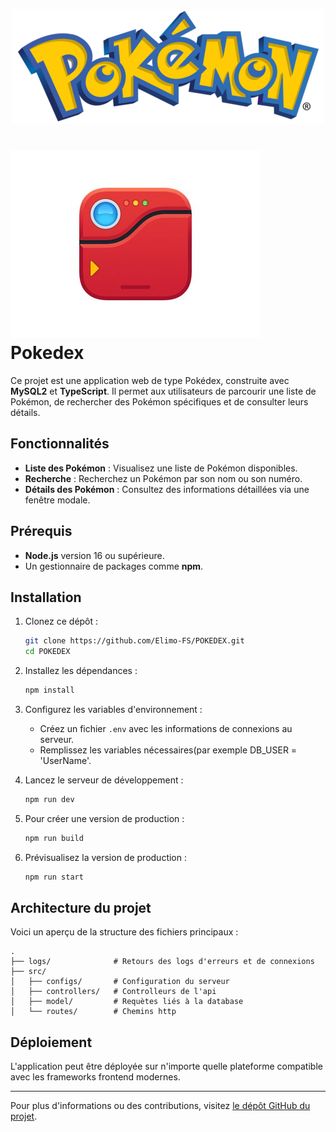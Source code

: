 <p align="center">
  <img src="./public/LOGO_POKEMON.png" alt="Logo du projet">
</p>

# <img src="./public/pokedex.jpg" alt="Logo du projet" with="50">Pokedex

Ce projet est une application web de type Pokédex, construite avec **MySQL2** et **TypeScript**. Il permet aux utilisateurs de parcourir une liste de Pokémon, de rechercher des Pokémon spécifiques et de consulter leurs détails.

## Fonctionnalités

- **Liste des Pokémon** : Visualisez une liste de Pokémon disponibles.
- **Recherche** : Recherchez un Pokémon par son nom ou son numéro.
- **Détails des Pokémon** : Consultez des informations détaillées via une fenêtre modale.

## Prérequis

- **Node.js** version 16 ou supérieure.
- Un gestionnaire de packages comme **npm**.

## Installation

1. Clonez ce dépôt :
   ```bash
   git clone https://github.com/Elimo-FS/POKEDEX.git
   cd POKEDEX
   ```

2. Installez les dépendances :
   ```bash
   npm install
   ```

3. Configurez les variables d'environnement :
   - Créez un fichier `.env` avec les informations de connexions au serveur.
   - Remplissez les variables nécessaires(par exemple DB_USER = 'UserName'.
      
4. Lancez le serveur de développement :
   ```bash
   npm run dev
   ```

5. Pour créer une version de production :
   ```bash
   npm run build
   ```

6. Prévisualisez la version de production :
   ```bash
   npm run start
   ```
   
## Architecture du projet

Voici un aperçu de la structure des fichiers principaux :

```
.
├── logs/              # Retours des logs d'erreurs et de connexions
├── src/
│   ├── configs/       # Configuration du serveur
│   ├── controllers/   # Controlleurs de l'api
│   ├── model/         # Requètes liés à la database
│   └── routes/        # Chemins http
```

## Déploiement

L'application peut être déployée sur n'importe quelle plateforme compatible avec les frameworks frontend modernes. 

---

Pour plus d'informations ou des contributions, visitez [le dépôt GitHub du projet](https://github.com/Elimo-FS/POKEDEX).
